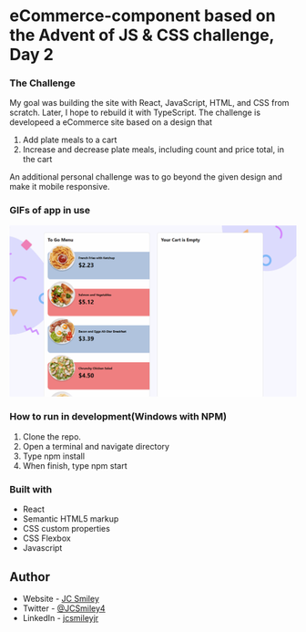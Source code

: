 # eCommerce-component based on the Advent of JS & CSS challenge, Day 2

### The Challenge
My goal was building the site with React, JavaScript, HTML, and CSS from scratch. Later, I hope to rebuild it with TypeScript. The challenge is developeed a eCommerce site based on a design that 
1. Add plate meals to a cart
2. Increase and decrease plate meals, including count and price total, in the cart

An additional personal challenge was to go beyond the given design and make it mobile responsive. 

### GIFs of app in use

![GIF of in use](./react-ecommerce-component/src/assets/demo-3.gif)

### How to run in development(Windows with NPM)
1. Clone the repo.
2. Open a terminal and navigate directory
3. Type npm install
4. When finish, type npm start

### Built with
- React
- Semantic HTML5 markup
- CSS custom properties
- CSS Flexbox
- Javascript 

## Author
- Website - [JC Smiley](https://www.jcsmileyjr.com)
- Twitter - [@JCSmiley4](https://twitter.com/JCSmiley4)
- LinkedIn - [jcsmileyjr](https://www.linkedin.com/in/jcsmileyjr/)